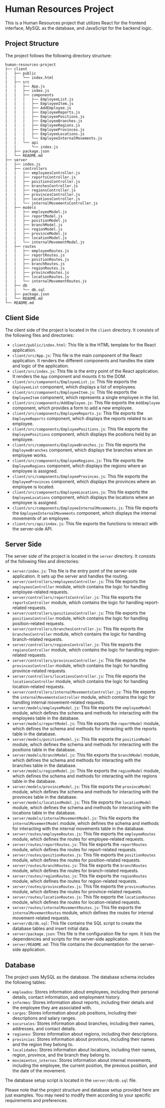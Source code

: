 # Human Resources Project

This is a Human Resources project that utilizes React for the frontend interface, MySQL as the database, and JavaScript for the backend logic.

## Project Structure

The project follows the following directory structure:

```
human-resources-project
├── client
|   ├── public
|   |   └── index.html
|   ├── src
|   |   ├── App.js
|   |   ├── index.js
|   |   ├── components
|   |   |   ├── EmployeeList.js
|   |   |   ├── EmployeeItem.js
|   |   |   ├── AddEmployee.js
|   |   |   ├── EmployeeReports.js
|   |   |   ├── EmployeePositions.js
|   |   |   ├── EmployeeBranches.js
|   |   |   ├── EmployeeRegions.js
|   |   |   ├── EmployeeProvinces.js
|   |   |   ├── EmployeeLocations.js
|   |   |   └── EmployeeInternalMovements.js
|   |   └── api
|   |       └── index.js
|   ├── package.json
|   └── README.md
├── server
|   ├── index.js
|   ├── controllers
|   |   ├── employeesController.js
|   |   ├── reportsController.js
|   |   ├── positionsController.js
|   |   ├── branchesController.js
|   |   ├── regionsController.js
|   |   ├── provincesController.js
|   |   ├── locationsController.js
|   |   └── internalMovementsController.js
|   ├── models
|   |   ├── employeeModel.js
|   |   ├── reportModel.js
|   |   ├── positionModel.js
|   |   ├── branchModel.js
|   |   ├── regionModel.js
|   |   ├── provinceModel.js
|   |   ├── locationModel.js
|   |   └── internalMovementModel.js
|   ├── routes
|   |   ├── employeeRoutes.js
|   |   ├── reportRoutes.js
|   |   ├── positionRoutes.js
|   |   ├── branchRoutes.js
|   |   ├── regionRoutes.js
|   |   ├── provinceRoutes.js
|   |   ├── locationRoutes.js
|   |   └── internalMovementRoutes.js
|   ├── db
|   |   └── db.sql
|   ├── package.json
|   └── README.md
└── README.md
```

## Client Side

The client side of the project is located in the `client` directory. It consists of the following files and directories:

- `client/public/index.html`: This file is the HTML template for the React application.
- `client/src/App.js`: This file is the main component of the React application. It renders the different components and handles the state and logic of the application.
- `client/src/index.js`: This file is the entry point of the React application. It renders the `App` component and mounts it to the DOM.
- `client/src/components/EmployeeList.js`: This file exports the `EmployeeList` component, which displays a list of employees.
- `client/src/components/EmployeeItem.js`: This file exports the `EmployeeItem` component, which represents a single employee in the list.
- `client/src/components/AddEmployee.js`: This file exports the `AddEmployee` component, which provides a form to add a new employee.
- `client/src/components/EmployeeReports.js`: This file exports the `EmployeeReports` component, which displays the reports related to an employee.
- `client/src/components/EmployeePositions.js`: This file exports the `EmployeePositions` component, which displays the positions held by an employee.
- `client/src/components/EmployeeBranches.js`: This file exports the `EmployeeBranches` component, which displays the branches where an employee works.
- `client/src/components/EmployeeRegions.js`: This file exports the `EmployeeRegions` component, which displays the regions where an employee is assigned.
- `client/src/components/EmployeeProvinces.js`: This file exports the `EmployeeProvinces` component, which displays the provinces where an employee is located.
- `client/src/components/EmployeeLocations.js`: This file exports the `EmployeeLocations` component, which displays the locations where an employee is assigned.
- `client/src/components/EmployeeInternalMovements.js`: This file exports the `EmployeeInternalMovements` component, which displays the internal movements of an employee.
- `client/src/api/index.js`: This file exports the functions to interact with the server-side API.

## Server Side

The server side of the project is located in the `server` directory. It consists of the following files and directories:

- `server/index.js`: This file is the entry point of the server-side application. It sets up the server and handles the routing.
- `server/controllers/employeesController.js`: This file exports the `employeesController` module, which contains the logic for handling employee-related requests.
- `server/controllers/reportsController.js`: This file exports the `reportsController` module, which contains the logic for handling report-related requests.
- `server/controllers/positionsController.js`: This file exports the `positionsController` module, which contains the logic for handling position-related requests.
- `server/controllers/branchesController.js`: This file exports the `branchesController` module, which contains the logic for handling branch-related requests.
- `server/controllers/regionsController.js`: This file exports the `regionsController` module, which contains the logic for handling region-related requests.
- `server/controllers/provincesController.js`: This file exports the `provincesController` module, which contains the logic for handling province-related requests.
- `server/controllers/locationsController.js`: This file exports the `locationsController` module, which contains the logic for handling location-related requests.
- `server/controllers/internalMovementsController.js`: This file exports the `internalMovementsController` module, which contains the logic for handling internal movement-related requests.
- `server/models/employeeModel.js`: This file exports the `employeeModel` module, which defines the schema and methods for interacting with the employees table in the database.
- `server/models/reportModel.js`: This file exports the `reportModel` module, which defines the schema and methods for interacting with the reports table in the database.
- `server/models/positionModel.js`: This file exports the `positionModel` module, which defines the schema and methods for interacting with the positions table in the database.
- `server/models/branchModel.js`: This file exports the `branchModel` module, which defines the schema and methods for interacting with the branches table in the database.
- `server/models/regionModel.js`: This file exports the `regionModel` module, which defines the schema and methods for interacting with the regions table in the database.
- `server/models/provinceModel.js`: This file exports the `provinceModel` module, which defines the schema and methods for interacting with the provinces table in the database.
- `server/models/locationModel.js`: This file exports the `locationModel` module, which defines the schema and methods for interacting with the locations table in the database.
- `server/models/internalMovementModel.js`: This file exports the `internalMovementModel` module, which defines the schema and methods for interacting with the internal movements table in the database.
- `server/routes/employeeRoutes.js`: This file exports the `employeeRoutes` module, which defines the routes for employee-related requests.
- `server/routes/reportRoutes.js`: This file exports the `reportRoutes` module, which defines the routes for report-related requests.
- `server/routes/positionRoutes.js`: This file exports the `positionRoutes` module, which defines the routes for position-related requests.
- `server/routes/branchRoutes.js`: This file exports the `branchRoutes` module, which defines the routes for branch-related requests.
- `server/routes/regionRoutes.js`: This file exports the `regionRoutes` module, which defines the routes for region-related requests.
- `server/routes/provinceRoutes.js`: This file exports the `provinceRoutes` module, which defines the routes for province-related requests.
- `server/routes/locationRoutes.js`: This file exports the `locationRoutes` module, which defines the routes for location-related requests.
- `server/routes/internalMovementRoutes.js`: This file exports the `internalMovementRoutes` module, which defines the routes for internal movement-related requests.
- `server/db/db.sql`: This file contains the SQL script to create the database tables and insert initial data.
- `server/package.json`: This file is the configuration file for npm. It lists the dependencies and scripts for the server-side application.
- `server/README.md`: This file contains the documentation for the server-side application.

## Database

The project uses MySQL as the database. The database schema includes the following tables:

- `empleados`: Stores information about employees, including their personal details, contact information, and employment history.
- `informes`: Stores information about reports, including their details and the employee they are associated with.
- `cargos`: Stores information about job positions, including their descriptions and salary ranges.
- `sucursales`: Stores information about branches, including their names, addresses, and contact details.
- `regiones`: Stores information about regions, including their descriptions.
- `provincias`: Stores information about provinces, including their names and the region they belong to.
- `localidades`: Stores information about locations, including their names, region, province, and the branch they belong to.
- `movimientos_internos`: Stores information about internal movements, including the employee, the current position, the previous position, and the date of the movement.

The database setup script is located in the `server/db/db.sql` file.

Please note that the project structure and database setup provided here are just examples. You may need to modify them according to your specific requirements and preferences.